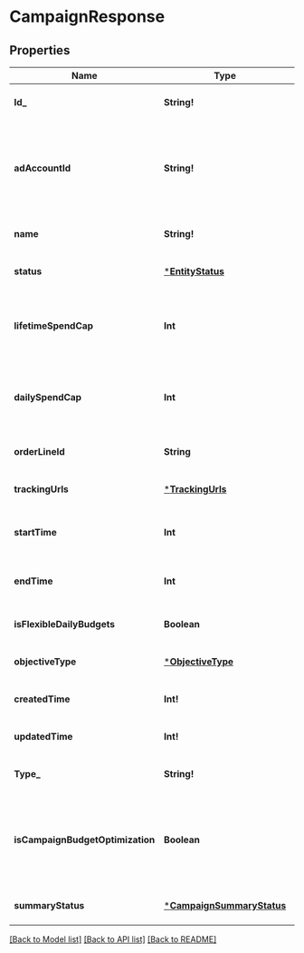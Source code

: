 # CampaignResponse

## Properties
Name | Type | Description | Notes
------------ | ------------- | ------------- | -------------
**Id_** | **String!** | Campaign ID. | [optional] [default to null]
**adAccountId** | **String!** | Campaign&#39;s Advertiser ID. If you want to create a campaign in a Business Account shared account you need to specify the Business Access advertiser ID in both the query path param as well as the request body schema. | [optional] [default to null]
**name** | **String!** | Campaign name. | [optional] [default to null]
**status** | [***EntityStatus**](EntityStatus.md) |  | [optional] [default to null]
**lifetimeSpendCap** | **Int** | Campaign total spending cap. Required for Campaign Budget Optimization (CBO) campaigns. This and \&quot;daily_spend_cap\&quot; cannot be set at the same time. | [optional] [default to null]
**dailySpendCap** | **Int** | Campaign daily spending cap. Required for Campaign Budget Optimization (CBO) campaigns. This and \&quot;lifetime_spend_cap\&quot; cannot be set at the same time. | [optional] [default to null]
**orderLineId** | **String** | Order line ID that appears on the invoice. | [optional] [default to null]
**trackingUrls** | [***TrackingUrls**](TrackingUrls.md) |  | [optional] [default to null]
**startTime** | **Int** | Campaign start time. Unix timestamp in seconds. Only used for Campaign Budget Optimization (CBO) campaigns. | [optional] [default to null]
**endTime** | **Int** | Campaign end time. Unix timestamp in seconds. Only used for Campaign Budget Optimization (CBO) campaigns. | [optional] [default to null]
**isFlexibleDailyBudgets** | **Boolean** | Determine if a campaign has flexible daily budgets setup. | [optional] [default to null]
**objectiveType** | [***ObjectiveType**](ObjectiveType.md) |  | [optional] [default to null]
**createdTime** | **Int!** | Campaign creation time. Unix timestamp in seconds. | [optional] [default to null]
**updatedTime** | **Int!** | UTC timestamp. Last update time. | [optional] [default to null]
**Type_** | **String!** | Always \&quot;campaign\&quot;. | [optional] [default to null]
**isCampaignBudgetOptimization** | **Boolean** | Determines if a campaign automatically generate ad-group level budgets given a campaign budget to maximize campaign outcome. When transitioning from non-cbo to cbo, all previous child ad group budget will be cleared. | [optional] [default to null]
**summaryStatus** | [***CampaignSummaryStatus**](CampaignSummaryStatus.md) |  | [optional] [default to null]

[[Back to Model list]](../README.md#documentation-for-models) [[Back to API list]](../README.md#documentation-for-api-endpoints) [[Back to README]](../README.md)


